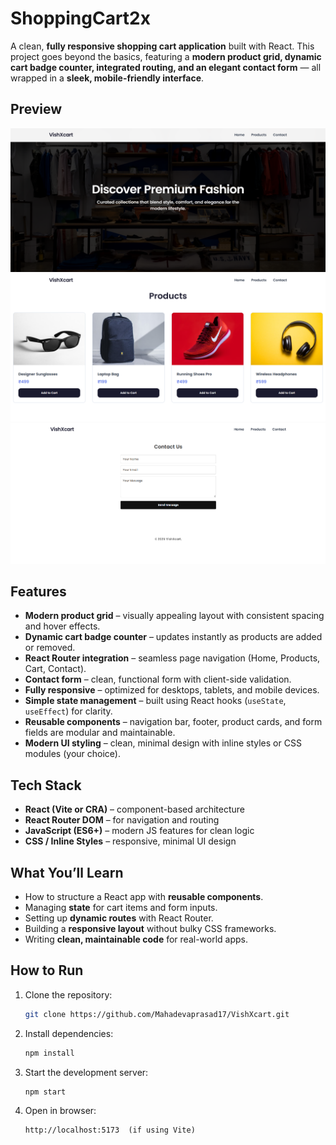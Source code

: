 # ShoppingCart2x

A clean, **fully responsive shopping cart application** built with React. This project goes beyond the basics, featuring a **modern product grid, dynamic cart badge counter, integrated routing, and an elegant contact form** — all wrapped in a **sleek, mobile-friendly interface**.

## Preview

![App Screenshot](./Preview.png)
![App Screenshot](./Preview1.png)
![App Screenshot](./Preview2.png)

## Features

* **Modern product grid** – visually appealing layout with consistent spacing and hover effects.
* **Dynamic cart badge counter** – updates instantly as products are added or removed.
* **React Router integration** – seamless page navigation (Home, Products, Cart, Contact).
* **Contact form** – clean, functional form with client-side validation.
* **Fully responsive** – optimized for desktops, tablets, and mobile devices.
* **Simple state management** – built using React hooks (`useState`, `useEffect`) for clarity.
* **Reusable components** – navigation bar, footer, product cards, and form fields are modular and maintainable.
* **Modern UI styling** – clean, minimal design with inline styles or CSS modules (your choice).

## Tech Stack

* **React (Vite or CRA)** – component-based architecture
* **React Router DOM** – for navigation and routing
* **JavaScript (ES6+)** – modern JS features for clean logic
* **CSS / Inline Styles** – responsive, minimal UI design

## What You’ll Learn

* How to structure a React app with **reusable components**.
* Managing **state** for cart items and form inputs.
* Setting up **dynamic routes** with React Router.
* Building a **responsive layout** without bulky CSS frameworks.
* Writing **clean, maintainable code** for real-world apps.

## How to Run

1. Clone the repository:

   ```bash
   git clone https://github.com/Mahadevaprasad17/VishXcart.git
   ```
2. Install dependencies:

   ```bash
   npm install
   ```
3. Start the development server:

   ```bash
   npm start
   ```
4. Open in browser:

   ```
   http://localhost:5173  (if using Vite)
   ```
